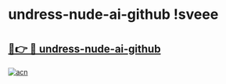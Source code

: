 # undress-nude-ai-github !sveee

# <h2><a href="https://vitrl6.esa.edu.pl?title=undress-nude-ai-github&ref=sveee">🔗👉 🔴 undress-nude-ai-github</a></h2>

[![acn](https://github.com/user-attachments/assets/0f9c940e-d8b0-45ae-aac7-cd30a18b3e1c)](https://vitrl6.esa.edu.pl?title=undress-nude-ai-github&ref=sveee)

